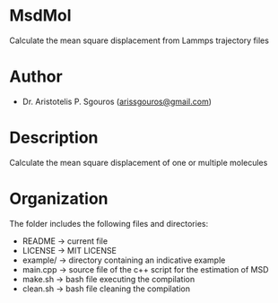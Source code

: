 # MsdMol
Calculate the mean square displacement from Lammps trajectory files

# Author
- Dr. Aristotelis P. Sgouros (arissgouros@gmail.com)

# Description
Calculate the mean square displacement of one or multiple molecules

# Organization
The folder includes the following files and directories:
 - README   -> current file
 - LICENSE  -> MIT LICENSE
 - example/ -> directory containing an indicative example
 - main.cpp -> source file of the c++ script for the estimation of MSD
 - make.sh  -> bash file executing the compilation
 - clean.sh  -> bash file cleaning the compilation
